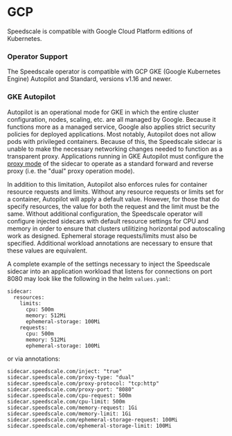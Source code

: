 # GCP

Speedscale is compatible with Google Cloud Platform editions of Kubernetes.

### Operator Support

The Speedscale operator is compatible with GCP GKE (Google Kubernetes Engine) Autopilot and Standard, versions v1.16 and newer.

### GKE Autopilot

Autopilot is an operational mode for GKE in which the entire cluster configuration, nodes, scaling, etc. are
all managed by Google. Because it functions more as a managed service, Google also applies strict security
policies for deployed applications. Most notably, Autopilot does not allow pods with privileged containers.
Because of this, the Speedscale sidecar is unable to make the necessary networking changes needed to function
as a transparent proxy. Applications running in GKE Autopilot must configure the [proxy mode](/setup/sidecar/proxy-modes/)
of the sidecar to operate as a standard forward and reverse proxy (i.e. the "dual" proxy operation mode).

In addition to this limitation, Autopilot also enforces rules for container resource requests and limits.
Without any resource requests or limits set for a container, Autopilot will apply a default value. However,
for those that do specify resources, the value for both the request and the limit must be the same. Without
additional configuration, the Speedscale operator will configure injected sidecars with default resource
settings for CPU and memory in order to ensure that clusters utilitizing horizontal pod autoscaling work as
designed. Ephemeral storage requests/limits must also be specified. Additional workload annotations are necessary to ensure that these values are equivalent.

A complete example of the settings necessary to inject the Speedscale sidecar into an application workload
that listens for connections on port 8080 may look like the following in the helm `values.yaml`:

```
sidecar:
  resources:
    limits:
      cpu: 500m
      memory: 512Mi
      ephemeral-storage: 100Mi
    requests:
      cpu: 500m
      memory: 512Mi
      ephemeral-storage: 100Mi
```

or via annotations:

```
sidecar.speedscale.com/inject: "true"
sidecar.speedscale.com/proxy-type: "dual"
sidecar.speedscale.com/proxy-protocol: "tcp:http"
sidecar.speedscale.com/proxy-port: "8080"
sidecar.speedscale.com/cpu-request: 500m
sidecar.speedscale.com/cpu-limit: 500m
sidecar.speedscale.com/memory-request: 1Gi
sidecar.speedscale.com/memory-limit: 1Gi
sidecar.speedscale.com/ephemeral-storage-request: 100Mi
sidecar.speedscale.com/ephemeral-storage-limit: 100Mi
```
